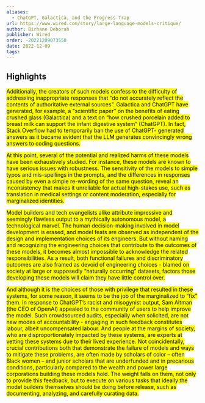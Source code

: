 ```yaml
---
aliases:
  - ChatGPT, Galactica, and the Progress Trap
url: https://www.wired.com/story/large-language-models-critique/
author: Birhane Deborah
publisher: Wired
order: -20221209073558
date: 2022-12-09
tags:
---
```


## Highlights
<mark>Additionally, the creators of such models confess to the difficulty of addressing inappropriate responses that “do not accurately reflect the contents of authoritative external sources”. Galactica and ChatGPT have generated, for example, a “scientific paper” on the benefits of eating crushed glass (Galactica) and a text on “how crushed porcelain added to breast milk can support the infant digestive system” (ChatGPT). In fact, Stack Overflow had to temporarily ban the use of ChatGPT- generated answers as it became evident that the LLM generates convincingly wrong answers to coding questions.</mark>

<mark>At this point, several of the potential and realized harms of these models have been exhaustively studied. For instance, these models are known to have serious issues with robustness. The sensitivity of the models to simple typos and mis-spellings in the prompts, and the differences in responses caused by even a simple re-wording of the same question, reveal an inconsistency that makes it unreliable for actual high-stakes use, such as translation in medical settings or content moderation, especially for marginalized identities.</mark>

<mark>Model builders and tech evangelists alike attribute impressive and seemingly flawless output to a mythically autonomous model, a technological marvel. The human decision-making involved in model development is erased, and model feats are observed as independent of the design and implementation choices of its engineers. But without naming and recognizing the engineering choices that contribute to the outcomes of these models, it becomes almost impossible to acknowledge the related responsibilities. As a result, both functional failures and discriminatory outcomes are also framed as devoid of engineering choices - blamed on society at large or supposedly “naturally occurring” datasets, factors those developing these models will claim they have little control over.</mark>

<mark>And although it is the choices of those with privilege that resulted in these systems, for some reason, it seems to be the job of the marginalized to “fix” them. In response to ChatGPT’s racist and misogynist output, Sam Altman (the CEO of OpenAI) appealed to the community of users to help improve the model. Such crowdsourced audits, especially when solicited, are not new modes of accountability - engaging in such feedback constitutes labour, albeit uncompensated labour. And people at the margins of society, who are disproportionately impacted by these systems, are experts at vetting these systems due to their lived experience. Not coincidentally, crucial contributions both that demonstrate the failure of models and ways to mitigate these problems, are often made by scholars of color – often Black women – and junior scholars that are underfunded and in precarious conditions, particularly compared to the wealth and power large corporations building these models hold. The weight falls on them, not only to provide this feedback, but to execute on various tasks that ideally the model builders themselves should be doing before release, such as documenting, analyzing, and carefully curating data.</mark>


